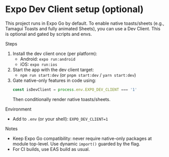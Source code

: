 # Expo Dev Client setup (optional)

This project runs in Expo Go by default. To enable native toasts/sheets (e.g., Tamagui Toasts and fully animated Sheets), you can use a Dev Client. This is optional and gated by scripts and envs.

Steps
1. Install the dev client once (per platform):
   - Android: `expo run:android`
   - iOS: `expo run:ios`
2. Start the app with the dev client target:
   - `npm run start:dev` (or `pnpm start:dev` / `yarn start:dev`)
3. Gate native-only features in code using:
   ```ts
   const isDevClient = process.env.EXPO_DEV_CLIENT === '1'
   ```
   Then conditionally render native toasts/sheets.

Environment
- Add to `.env` (or your shell): `EXPO_DEV_CLIENT=1`

Notes
- Keep Expo Go compatibility: never require native-only packages at module top-level. Use dynamic `import()` guarded by the flag.
- For CI builds, use EAS build as usual.
